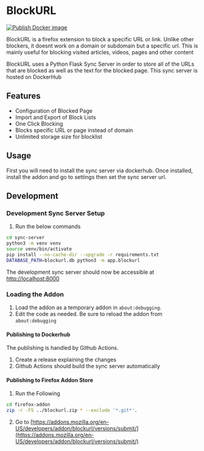 # BlockURL

[![Publish Docker image](https://github.com/BeatLink/BlockURL/actions/workflows/build-and-push-docker-image.yml/badge.svg)](https://github.com/BeatLink/BlockURL/actions/workflows/build-and-push-docker-image.yml)

BlockURL is a firefox extension to block a specific URL or link. Unlike other blockers, it doesnt work on a domain or subdomain but a specific url. This is mainly useful for blocking visited articles, videos, pages and other content

BlockURL uses a Python Flask Sync Server in order to store all of the URLs that are blocked as well as the text for the blocked page. This sync server is hosted on DockerHub

## Features
- Configuration of Blocked Page
- Import and Export of Block Lists
- One Click Blocking
- Blocks specific URL or page instead of domain
- Unlimited storage size for blocklist


## Usage
First you will need to install the sync server via dockerhub. Once installed, install the addon and go to settings then set the sync server url.

## Development

### Development Sync Server Setup
1. Run the below commands

```bash
cd sync-server
python3 -m venv venv
source venv/bin/activate
pip install --no-cache-dir --upgrade -r requirements.txt
DATABASE_PATH=blockurl.db python3 -m app.blockurl
```
The development sync server should now be accessible at [http://localhost:8000](http://localhost:8000)

### Loading the Addon
1. Load the addon as a temporary addon in `about:debugging`.
2. Edit the code as needed. Be sure to reload the addon from `about:debugging`

#### Publishing to Dockerhub
The publishing is handled by Github Actions.

1. Create a release explaining the changes
2. Github Actions should build the sync server automatically

#### Publishing to Firefox Addon Store
1. Run the Following
```bash
cd firefox-addon
zip -r -FS ../blockurl.zip * --exclude '*.git*'.
```
2. Go to [https://addons.mozilla.org/en-US/developers/addon/blockurl/versions/submit/](https://addons.mozilla.org/en-US/developers/addon/blockurl/versions/submit/)